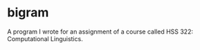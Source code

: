 # bigram
A program I wrote for an assignment of a course called HSS 322: Computational Linguistics.
